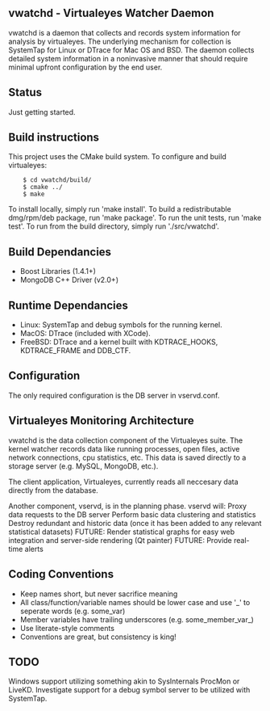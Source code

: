 vwatchd - Virtualeyes Watcher Daemon
---
vwatchd is a daemon that collects and records system information for analysis by virtualeyes.  The 
underlying mechanism for collection is SystemTap for Linux or DTrace for Mac OS and BSD.  The daemon 
collects detailed system information in a noninvasive manner that should require minimal upfront 
configuration by the end user.


Status
---
Just getting started.  


Build instructions
---
This project uses the CMake build system.  To configure and build virtualeyes:

        $ cd vwatchd/build/
        $ cmake ../
        $ make

To install locally, simply run 'make install'.
To build a redistributable dmg/rpm/deb package, run 'make package'.
To run the unit tests, run 'make test'.
To run from the build directory, simply run './src/vwatchd'.


Build Dependancies
---
  - Boost Libraries (1.4.1+)
  - MongoDB C++ Driver (v2.0+)


Runtime Dependancies
---
  - Linux:   SystemTap and debug symbols for the running kernel.
  - MacOS:   DTrace (included with XCode).
  - FreeBSD: DTrace and a kernel built with KDTRACE\_HOOKS, KDTRACE_FRAME and DDB\_CTF.


Configuration
---
The only required configuration is the DB server in vservd.conf.  


Virtualeyes Monitoring Architecture
---
vwatchd is the data collection component of the Virtualeyes suite.  The kernel watcher records data 
like running processes, open files, active network connections, cpu statistics, etc.  This data is 
saved directly to a storage server (e.g. MySQL, MongoDB, etc.).

The client application, Virtualeyes, currently reads all neccesary data directly from the database.

Another component, vservd, is in the planning phase.  vservd will:
    Proxy data requests to the DB server
	Perform basic data clustering and statistics
	Destroy redundant and historic data (once it has been added to any relevant statistical datasets)
	FUTURE: Render statistical graphs for easy web integration and server-side rendering (Qt painter)
	FUTURE: Provide real-time alerts


Coding Conventions
------------------
 - Keep names short, but never sacrifice meaning
 - All class/function/variable names should be lower case and use '\_' to seperate words (e.g. some\_var)
 - Member variables have trailing underscores (e.g. some\_member\_var\_)
 - Use literate-style comments
 - Conventions are great, but consistency is king!


TODO
----
Windows support utilizing something akin to SysInternals ProcMon or LiveKD.
Investigate support for a debug symbol server to be utilized with SystemTap.
